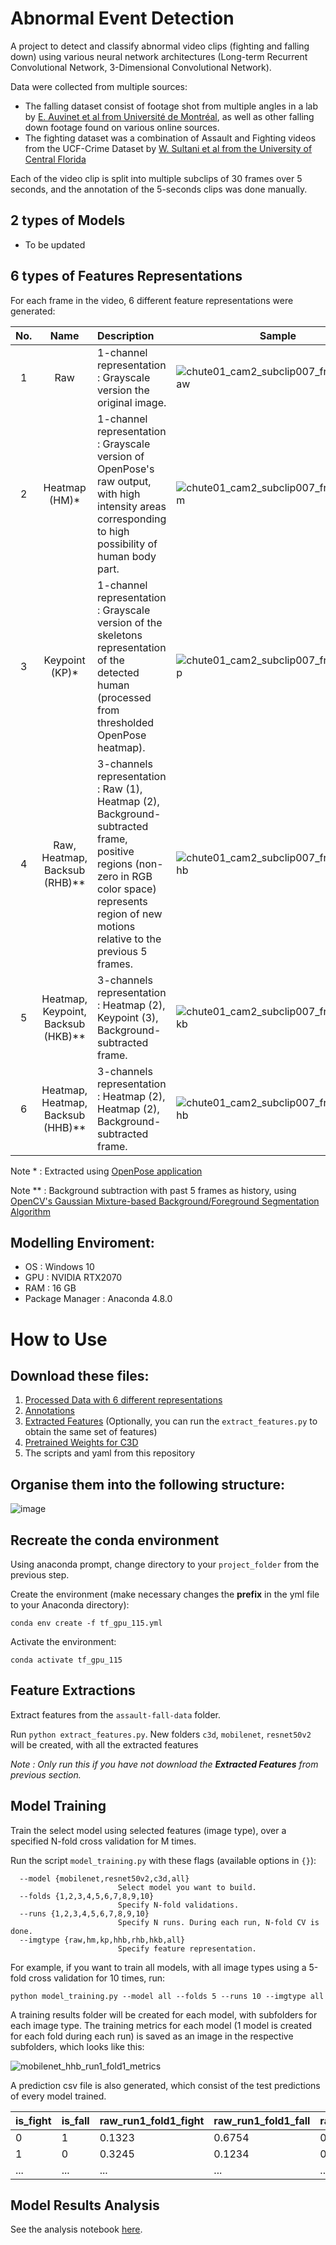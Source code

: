 # Abnormal Event Detection
A project to detect and classify abnormal video clips (fighting and falling down) using various neural network architectures (Long-term Recurrent Convolutional Network, 3-Dimensional Convolutional Network).

Data were collected from multiple sources:

- The falling dataset consist of footage shot from multiple angles in a lab by [E. Auvinet et al from Université de Montréal](http://www.iro.umontreal.ca/~labimage/Dataset/), as well as other falling down footage found on various online sources. 
- The fighting dataset was a combination of Assault and Fighting videos from the UCF-Crime Dataset by [W. Sultani et al from the University of Central Florida](https://www.crcv.ucf.edu/projects/real-world/)

Each of the video clip is split into multiple subclips of 30 frames over 5 seconds, and the annotation of the 5-seconds clips was done manually.

## 2 types of Models

- To be updated

## 6 types of Features Representations

For each frame in the video, 6 different feature representations were generated:

| No.  | Name                               | Description                                                  | Sample                                                       |
|:----:|:----------------------------------:|:------------------------------------------------------------ | ------------------------------------------------------------ |
| 1    | Raw                                | 1-channel representation : Grayscale version the original image. | ![chute01_cam2_subclip007_frame008_raw](https://user-images.githubusercontent.com/43180977/72202329-15e21480-3499-11ea-8058-ee04a47a90b5.png) |
| 2    | Heatmap (HM)*                      | 1-channel representation : Grayscale version of OpenPose's raw output, with high intensity areas corresponding to high possibility of human body part. | ![chute01_cam2_subclip007_frame008_hm](https://user-images.githubusercontent.com/43180977/72202333-2db99880-3499-11ea-8cfd-eddc9643c6c5.png) |
| 3    | Keypoint (KP)*                     | 1-channel representation : Grayscale version of the skeletons representation of the detected human (processed from thresholded OpenPose heatmap). | ![chute01_cam2_subclip007_frame008_kp](https://user-images.githubusercontent.com/43180977/72202340-3a3df100-3499-11ea-980a-bd54341f1e3f.png) |
| 4    | Raw, Heatmap, Backsub (RHB)**      | 3-channels representation : Raw (1), Heatmap (2), Background-subtracted frame, positive regions (non-zero in RGB color space) represents region of new motions relative to the previous 5 frames. | ![chute01_cam2_subclip007_frame008_rhb](https://user-images.githubusercontent.com/43180977/72202345-49bd3a00-3499-11ea-9702-c650f2a3c75f.png) |
| 5    | Heatmap, Keypoint, Backsub (HKB)** | 3-channels representation : Heatmap (2), Keypoint (3), Background-subtracted frame. | ![chute01_cam2_subclip007_frame008_hkb](https://user-images.githubusercontent.com/43180977/72202351-593c8300-3499-11ea-9880-fc08a9efc640.png) |
| 6    | Heatmap, Heatmap, Backsub (HHB)**  | 3-channels representation : Heatmap (2), Heatmap (2), Background-subtracted frame. | ![chute01_cam2_subclip007_frame008_hhb](https://user-images.githubusercontent.com/43180977/72202358-60fc2780-3499-11ea-9606-45b59551c4d3.png) |

Note \* : Extracted using [OpenPose application](https://github.com/CMU-Perceptual-Computing-Lab/openpose)

Note \*\* : Background subtraction with past 5 frames as history, using [OpenCV's Gaussian Mixture-based Background/Foreground Segmentation Algorithm](https://docs.opencv.org/3.4/d7/d7b/classcv_1_1BackgroundSubtractorMOG2.html#details)

## Modelling Enviroment:
- OS : Windows 10
- GPU : NVIDIA RTX2070
- RAM : 16 GB
- Package Manager : Anaconda 4.8.0

# How to Use
## Download these files:
1. [Processed Data with 6 different representations](https://www.kaggle.com/chewzy/assault-falldown-data)
2. [Annotations](https://www.kaggle.com/chewzy/assault-fight-data-train-test-files/)
3. [Extracted Features](https://www.kaggle.com/chewzy/assault-fall-extracted-features) (Optionally, you can run the `extract_features.py` to obtain the same set of features)
4. [Pretrained Weights for C3D](https://drive.google.com/file/d/1rlZ-xTkTMjgWKiQFUedRnHlDgQwx6yTm/view)
5. The scripts and yaml from this repository

## Organise them into the following structure:

![image](https://user-images.githubusercontent.com/43180977/72202540-a588c280-349b-11ea-9fc1-acef8a50737f.png)

## Recreate the conda environment

Using anaconda prompt, change directory to your `project_folder` from the previous step.

Create the environment (make necessary changes the **prefix** in the yml file to your Anaconda directory):

`conda env create -f tf_gpu_115.yml`

Activate the environment:

`conda activate tf_gpu_115`

## Feature Extractions

Extract features from the `assault-fall-data` folder.

Run `python extract_features.py`. New folders `c3d`, `mobilenet`, `resnet50v2` will be created, with all the extracted features

*Note : Only run this if you have not download the **Extracted Features** from previous section.*

## Model Training

Train the select model using selected features (image type), over a specified N-fold cross validation for M times.

Run the script `model_training.py` with these flags (available options in `{}`): 

```
  --model {mobilenet,resnet50v2,c3d,all}
                        Select model you want to build.
  --folds {1,2,3,4,5,6,7,8,9,10}
                        Specify N-fold validations.
  --runs {1,2,3,4,5,6,7,8,9,10}
                        Specify N runs. During each run, N-fold CV is done.
  --imgtype {raw,hm,kp,hhb,rhb,hkb,all}
                        Specify feature representation.
```

For example, if you want to train all models, with all image types using a 5-fold cross validation for 10 times, run:

`python model_training.py --model all --folds 5 --runs 10 --imgtype all`

A training results folder will be created for each model, with subfolders for each image type. The training metrics for each model (1 model is created for each fold during each run) is saved as an image in the respective subfolders, which looks like this:

![mobilenet_hhb_run1_fold1_metrics](https://user-images.githubusercontent.com/43180977/72201845-4030d380-3493-11ea-8cbb-c1e784e3f82a.png)

A prediction csv file is also generated, which consist of the test predictions of every model trained.

| is_fight | is_fall | raw_run1_fold1_fight | raw_run1_fold1_fall | raw_run1_fold2_fight | raw_run1_fold2_fall |
| -------- | ------- | -------------------- | ------------------- | -------------------- | ------------------- |
| 0        | 1       | 0.1323               | 0.6754              | 0.2351               | 0.1231              |
| 1        | 0       | 0.3245               | 0.1234              | 0.7231               | 0.3275              |
| ...      | ...     | ...                  | ...                 | ...                  | ...                 |

## Model Results Analysis

See the analysis notebook [here](https://github.com/Toukenize/abnormal-event-detection/blob/master/Model%20Results%20Analysis.ipynb).
